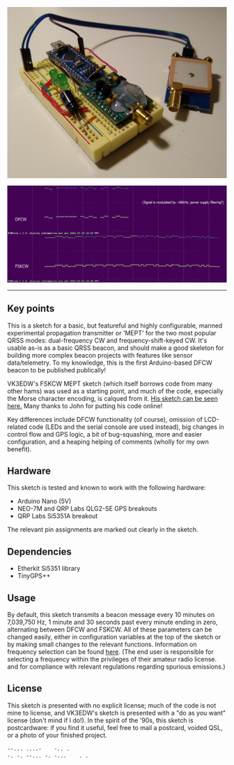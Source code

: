 ![image](docs/hardware-before-enclosure.jpg)

![image](docs/grabber-example.png)

----

## Key points

This is a sketch for a basic, but featureful and highly configurable, manned experimental propagation transmitter or 'MEPT' for the two most popular QRSS modes: dual-frequency CW and frequency-shift-keyed CW. It's usable as-is as a basic QRSS beacon, and should make a good skeleton for building more complex beacon projects with features like sensor data/telemetry. To my knowledge, this is the first Arduino-based DFCW beacon to be published publically!

VK3EDW's FSKCW MEPT sketch (which itself borrows code from many other hams) was used as a starting point, and much of the code, especially the Morse character encoding, is calqued from it. [His sketch can be seen here.](https://github.com/vk3edw/QRSS-MEPT-VK3EDW/) Many thanks to John for putting his code online!

Key differences include DFCW functionality (of course), omission of LCD-related code (LEDs and the serial console are used instead),  big changes in control flow and GPS logic, a bit of bug-squashing, more and easier configuration, and a heaping helping of comments (wholly for my own benefit).

## Hardware

This sketch is tested and known to work with the following hardware:

 * Arduino Nano (5V)
 * NEO-7M and QRP Labs QLG2-SE GPS breakouts
 * QRP Labs Si5351A breakout

The relevant pin assignments are marked out clearly in the sketch.

## Dependencies

 * Etherkit Si5351 library
 * TinyGPS++

## Usage

By default, this sketch transmits a beacon message every 10 minutes on 7,039,750 Hz, 1 minute and 30 seconds past every minute ending in zero, alternating between DFCW and FSKCW. All of these parameters can be changed easily, either in configuration variables at the top of the sketch or by making small changes to the relevant functions. Information on frequency selection can be found [here](https://swharden.com/blog/2020-10-03-new-age-of-qrss/). (The end user is responsible for selecting a frequency within the privileges of their amateur radio license. and for compliance with relevant regulations regarding spurious emissions.)

## License

This sketch is presented with no explicit license; much of the code is not mine to license, and VK3EDW's sketch is presented with a "do as you want" license (don't mind if I do!). In the spirit of the '90s, this sketch is postcardware: if you find it useful, feel free to mail a postcard, voided QSL, or a photo of your finished project.

```
--... ....-    -.. .
-. -. --... -. -...    . .
```